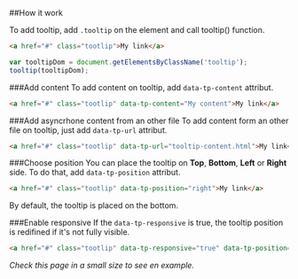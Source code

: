 ##How it work

To add tooltip, add `.tooltip` on the element and call tooltip() function.

``` html
<a href="#" class="tootlip">My link</a>
```

``` javascript
var tooltipDom = document.getElementsByClassName('tooltip');
tooltip(tooltipDom);
```


###Add content
To add content on tooltip, add `data-tp-content` attribut.

``` html
<a href="#" class="tootlip" data-tp-content="My content">My link</a>
```

###Add asyncrhone content from an other file
To add content form an other file on tooltip, just add `data-tp-url` attribut.
```html
<a href="#" class="tootlip" data-tp-url="tooltip-content.html">My link</a>
```

###Choose position
You can place the tooltip on **Top**, **Bottom**, **Left** or **Right** side.
To do that, add `data-tp-position` attribut.

``` html 
<a href="#" class="tootlip" data-tp-position="right">My link</a>
```

By default, the tooltip is placed on the bottom.

###Enable responsive
If the `data-tp-responsive` is true, the tooltip position is redifined if it's not fully visible.
``` html
<a href="#" class="tootlip" data-tp-responsive="true" data-tp-position="right">My link</a>
```

*Check this page in a small size to see en example.*
